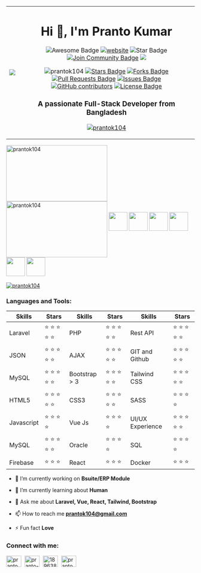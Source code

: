 <table>
  <tbody>
    <tr>
      <td><img src="https://camo.githubusercontent.com/fccc48b6169ceac0aefe692ba3b97edd8ddcf66284362fec64c4117bbfb1c1ad/68747470733a2f2f6d656469612e67697068792e636f6d2f6d656469612f4356744e6538346868594639752f67697068792e676966"></td>
      <td>
        <h1 align="center"> Hi 👋, I'm Pranto Kumar </h1>
<p align="center">
<img src="https://cdn.rawgit.com/sindresorhus/awesome/d7305f38d29fed78fa85652e3a63e154dd8e8829/media/badge.svg" alt="Awesome Badge"/>
<a href="https://arbeitnow.com/?utm_source=awesome-github-profile-readme"><img src="https://img.shields.io/static/v1?label=&labelColor=505050&message=arbeitnow&color=%230076D6&style=flat&logo=google-chrome&logoColor=%230076D6" alt="website"/></a>
<!-- <img src="http://hits.dwyl.com/abhisheknaiidu/awesome-github-profile-readme.svg" alt="Hits Badge"/> -->
<img src="https://img.shields.io/static/v1?label=%F0%9F%8C%9F&message=If%20Useful&style=style=flat&color=BC4E99" alt="Star Badge"/>
<a href="https://discord.com/channels/1057938565461450762/1057938565973168161"><img src="https://img.shields.io/discord/1057938565461450762.svg?style=flat&label=Join%20Community&color=7289DA" alt="Join Community Badge"/></a>
<a href="https://twitter.com/prantok104" ><img src="https://img.shields.io/twitter/follow/prantok104.svg?style=social" /> </a>
</p>
<p align="center">
<a><img src="https://komarev.com/ghpvc/?username=prantok104&label=Profile%20views&color=0e75b6&style=flat" alt="prantok104" /></a>
<a href="https://github.com/prantok104/awesome-github-profile-readme/stargazers"><img src="https://img.shields.io/github/stars/prantok104/awesome-github-profile-readme" alt="Stars Badge"/></a>
<a href="https://github.com/prantok104/awesome-github-profile-readme/network/members"><img src="https://img.shields.io/github/forks/prantok104/awesome-github-profile-readme" alt="Forks Badge"/></a>
<a href="https://github.com/prantok104/awesome-github-profile-readme/pulls"><img src="https://img.shields.io/github/issues-pr/prantok104/awesome-github-profile-readme" alt="Pull Requests Badge"/></a>
<a href="https://github.com/prantok104/awesome-github-profile-readme/issues"><img src="https://img.shields.io/github/issues/prantok104/awesome-github-profile-readme" alt="Issues Badge"/></a>
<a href="https://github.com/prantok104/awesome-github-profile-readme/graphs/contributors"><img alt="GitHub contributors" src="https://img.shields.io/github/contributors/prantok104/awesome-github-profile-readme?color=2b9348"></a>
<a href="https://github.com/prantok104/awesome-github-profile-readme/blob/master/LICENSE"><img src="https://img.shields.io/github/license/prantok104/awesome-github-profile-readme?color=2b9348" alt="License Badge"/></a>
</p>

<h3 align="center">A passionate Full-Stack Developer from Bangladesh</h3>
<p align="center"><a href="https://twitter.com/prantok104" target="blank"><img src="https://img.shields.io/twitter/follow/prantok104?logo=twitter&style=for-the-badge" alt="prantok104" /></a></p>
      </td>
    </tr>
  </tbody>
</table>


<p align="left">
  <img align="center" width="270" height="150" src="https://github-readme-stats.vercel.app/api?username=prantok104&show_icons=true&locale=en" alt="prantok104" />
  <img align="center" width="270" height="150" src="https://github-readme-streak-stats.herokuapp.com/?user=prantok104&" alt="prantok104" />
  <img width="50" height=""  src="https://camo.githubusercontent.com/775ae8b9f3291525f82aaf849a192168ea03a212050ba750775d9a949493d6ef/68747470733a2f2f656d6f6a69732e736c61636b6d6f6a69732e636f6d2f656d6f6a69732f696d616765732f313435303639343631362f3232302f62616e616e6164616e63652e6769663f31343530363934363136" />
  <img width="50" height=""  src="https://camo.githubusercontent.com/775ae8b9f3291525f82aaf849a192168ea03a212050ba750775d9a949493d6ef/68747470733a2f2f656d6f6a69732e736c61636b6d6f6a69732e636f6d2f656d6f6a69732f696d616765732f313435303639343631362f3232302f62616e616e6164616e63652e6769663f31343530363934363136" />
  <img width="50" height=""  src="https://camo.githubusercontent.com/775ae8b9f3291525f82aaf849a192168ea03a212050ba750775d9a949493d6ef/68747470733a2f2f656d6f6a69732e736c61636b6d6f6a69732e636f6d2f656d6f6a69732f696d616765732f313435303639343631362f3232302f62616e616e6164616e63652e6769663f31343530363934363136" />
  <img width="50" height=""  src="https://camo.githubusercontent.com/775ae8b9f3291525f82aaf849a192168ea03a212050ba750775d9a949493d6ef/68747470733a2f2f656d6f6a69732e736c61636b6d6f6a69732e636f6d2f656d6f6a69732f696d616765732f313435303639343631362f3232302f62616e616e6164616e63652e6769663f31343530363934363136" />
  <img width="50" height=""  src="https://camo.githubusercontent.com/775ae8b9f3291525f82aaf849a192168ea03a212050ba750775d9a949493d6ef/68747470733a2f2f656d6f6a69732e736c61636b6d6f6a69732e636f6d2f656d6f6a69732f696d616765732f313435303639343631362f3232302f62616e616e6164616e63652e6769663f31343530363934363136" />
  <img width="50" height=""  src="https://camo.githubusercontent.com/775ae8b9f3291525f82aaf849a192168ea03a212050ba750775d9a949493d6ef/68747470733a2f2f656d6f6a69732e736c61636b6d6f6a69732e636f6d2f656d6f6a69732f696d616765732f313435303639343631362f3232302f62616e616e6164616e63652e6769663f31343530363934363136" />
  
</p>

<p align="left"> <a href="https://github.com/ryo-ma/github-profile-trophy"><img src="https://github-profile-trophy.vercel.app/?username=prantok104&column=7&no-frame=true" alt="prantok104" /></a> </p>


<h3 align="left">Languages and Tools:</h3>
<div align="left">
        <table>
            <thead>
                <tr>
                    <th>Skills</th>
                    <th>Stars</th>
                    <th>Skills</th>
                    <th>Stars</th>
                    <th>Skills</th>
                    <th>Stars</th>
                </tr>
            </thead>
            <tbody>
                <tr>
                    <td>Laravel</td>
                    <td>
                        <g-emoji class="g-emoji" alias="star"
                            fallback-src="https://github.githubassets.com/images/icons/emoji/unicode/2b50.png">⭐</g-emoji>
                        <g-emoji class="g-emoji" alias="star"
                            fallback-src="https://github.githubassets.com/images/icons/emoji/unicode/2b50.png">⭐</g-emoji>
                        <g-emoji class="g-emoji" alias="star"
                            fallback-src="https://github.githubassets.com/images/icons/emoji/unicode/2b50.png">⭐</g-emoji>
                        <g-emoji class="g-emoji" alias="star"
                            fallback-src="https://github.githubassets.com/images/icons/emoji/unicode/2b50.png">⭐</g-emoji>
                        <g-emoji class="g-emoji" alias="star"
                            fallback-src="https://github.githubassets.com/images/icons/emoji/unicode/2b50.png">⭐</g-emoji>
                    </td>
                    <td>PHP</td>
                    <td>
                        <g-emoji class="g-emoji" alias="star"
                            fallback-src="https://github.githubassets.com/images/icons/emoji/unicode/2b50.png">⭐</g-emoji>
                        <g-emoji class="g-emoji" alias="star"
                            fallback-src="https://github.githubassets.com/images/icons/emoji/unicode/2b50.png">⭐</g-emoji>
                        <g-emoji class="g-emoji" alias="star"
                            fallback-src="https://github.githubassets.com/images/icons/emoji/unicode/2b50.png">⭐</g-emoji>
                        <g-emoji class="g-emoji" alias="star"
                            fallback-src="https://github.githubassets.com/images/icons/emoji/unicode/2b50.png">⭐</g-emoji>
                        <g-emoji class="g-emoji" alias="star"
                            fallback-src="https://github.githubassets.com/images/icons/emoji/unicode/2b50.png">⭐</g-emoji>
                    </td>
                    <td>Rest API</td>
                    <td>
                        <g-emoji class="g-emoji" alias="star"
                            fallback-src="https://github.githubassets.com/images/icons/emoji/unicode/2b50.png">⭐</g-emoji>
                        <g-emoji class="g-emoji" alias="star"
                            fallback-src="https://github.githubassets.com/images/icons/emoji/unicode/2b50.png">⭐</g-emoji>
                        <g-emoji class="g-emoji" alias="star"
                            fallback-src="https://github.githubassets.com/images/icons/emoji/unicode/2b50.png">⭐</g-emoji>
                        <g-emoji class="g-emoji" alias="star"
                            fallback-src="https://github.githubassets.com/images/icons/emoji/unicode/2b50.png">⭐</g-emoji>
                        <g-emoji class="g-emoji" alias="star"
                            fallback-src="https://github.githubassets.com/images/icons/emoji/unicode/2b50.png">⭐</g-emoji>
                    </td>
                </tr>
                <tr>
                    <td>JSON</td>
                    <td>
                        <g-emoji class="g-emoji" alias="star"
                            fallback-src="https://github.githubassets.com/images/icons/emoji/unicode/2b50.png">⭐</g-emoji>
                        <g-emoji class="g-emoji" alias="star"
                            fallback-src="https://github.githubassets.com/images/icons/emoji/unicode/2b50.png">⭐</g-emoji>
                        <g-emoji class="g-emoji" alias="star"
                            fallback-src="https://github.githubassets.com/images/icons/emoji/unicode/2b50.png">⭐</g-emoji>
                        <g-emoji class="g-emoji" alias="star"
                            fallback-src="https://github.githubassets.com/images/icons/emoji/unicode/2b50.png">⭐</g-emoji>
                        <g-emoji class="g-emoji" alias="star"
                            fallback-src="https://github.githubassets.com/images/icons/emoji/unicode/2b50.png">⭐</g-emoji>
                    </td>
                    <td>AJAX</td>
                    <td>
                        <g-emoji class="g-emoji" alias="star"
                            fallback-src="https://github.githubassets.com/images/icons/emoji/unicode/2b50.png">⭐</g-emoji>
                        <g-emoji class="g-emoji" alias="star"
                            fallback-src="https://github.githubassets.com/images/icons/emoji/unicode/2b50.png">⭐</g-emoji>
                        <g-emoji class="g-emoji" alias="star"
                            fallback-src="https://github.githubassets.com/images/icons/emoji/unicode/2b50.png">⭐</g-emoji>
                        <g-emoji class="g-emoji" alias="star"
                            fallback-src="https://github.githubassets.com/images/icons/emoji/unicode/2b50.png">⭐</g-emoji>
                        <g-emoji class="g-emoji" alias="star"
                            fallback-src="https://github.githubassets.com/images/icons/emoji/unicode/2b50.png">⭐</g-emoji>
                    </td>
                    <td>GIT and Github</td>
                    <td>
                        <g-emoji class="g-emoji" alias="star"
                            fallback-src="https://github.githubassets.com/images/icons/emoji/unicode/2b50.png">⭐</g-emoji>
                        <g-emoji class="g-emoji" alias="star"
                            fallback-src="https://github.githubassets.com/images/icons/emoji/unicode/2b50.png">⭐</g-emoji>
                        <g-emoji class="g-emoji" alias="star"
                            fallback-src="https://github.githubassets.com/images/icons/emoji/unicode/2b50.png">⭐</g-emoji>
                        <g-emoji class="g-emoji" alias="star"
                            fallback-src="https://github.githubassets.com/images/icons/emoji/unicode/2b50.png">⭐</g-emoji>
                        <g-emoji class="g-emoji" alias="star"
                            fallback-src="https://github.githubassets.com/images/icons/emoji/unicode/2b50.png">⭐</g-emoji>
                    </td>
                </tr>
                <tr>
                    <td>MySQL</td>
                    <td>
                        <g-emoji class="g-emoji" alias="star"
                            fallback-src="https://github.githubassets.com/images/icons/emoji/unicode/2b50.png">⭐</g-emoji>
                        <g-emoji class="g-emoji" alias="star"
                            fallback-src="https://github.githubassets.com/images/icons/emoji/unicode/2b50.png">⭐</g-emoji>
                        <g-emoji class="g-emoji" alias="star"
                            fallback-src="https://github.githubassets.com/images/icons/emoji/unicode/2b50.png">⭐</g-emoji>
                        <g-emoji class="g-emoji" alias="star"
                            fallback-src="https://github.githubassets.com/images/icons/emoji/unicode/2b50.png">⭐</g-emoji>
                        <g-emoji class="g-emoji" alias="star"
                            fallback-src="https://github.githubassets.com/images/icons/emoji/unicode/2b50.png">⭐</g-emoji>
                    </td>
                    <td>Bootstrap > 3</td>
                    <td>
                        <g-emoji class="g-emoji" alias="star"
                            fallback-src="https://github.githubassets.com/images/icons/emoji/unicode/2b50.png">⭐</g-emoji>
                        <g-emoji class="g-emoji" alias="star"
                            fallback-src="https://github.githubassets.com/images/icons/emoji/unicode/2b50.png">⭐</g-emoji>
                        <g-emoji class="g-emoji" alias="star"
                            fallback-src="https://github.githubassets.com/images/icons/emoji/unicode/2b50.png">⭐</g-emoji>
                        <g-emoji class="g-emoji" alias="star"
                            fallback-src="https://github.githubassets.com/images/icons/emoji/unicode/2b50.png">⭐</g-emoji>
                        <g-emoji class="g-emoji" alias="star"
                            fallback-src="https://github.githubassets.com/images/icons/emoji/unicode/2b50.png">⭐</g-emoji>
                    </td>
                    <td>Tailwind CSS</td>
                    <td>
                        <g-emoji class="g-emoji" alias="star"
                            fallback-src="https://github.githubassets.com/images/icons/emoji/unicode/2b50.png">⭐</g-emoji>
                        <g-emoji class="g-emoji" alias="star"
                            fallback-src="https://github.githubassets.com/images/icons/emoji/unicode/2b50.png">⭐</g-emoji>
                        <g-emoji class="g-emoji" alias="star"
                            fallback-src="https://github.githubassets.com/images/icons/emoji/unicode/2b50.png">⭐</g-emoji>
                        <g-emoji class="g-emoji" alias="star"
                            fallback-src="https://github.githubassets.com/images/icons/emoji/unicode/2b50.png">⭐</g-emoji>
                        <g-emoji class="g-emoji" alias="star"
                            fallback-src="https://github.githubassets.com/images/icons/emoji/unicode/2b50.png">⭐</g-emoji>
                    </td>
                </tr>
                <tr>
                    <td>HTML5</td>
                    <td>
                        <g-emoji class="g-emoji" alias="star"
                            fallback-src="https://github.githubassets.com/images/icons/emoji/unicode/2b50.png">⭐</g-emoji>
                        <g-emoji class="g-emoji" alias="star"
                            fallback-src="https://github.githubassets.com/images/icons/emoji/unicode/2b50.png">⭐</g-emoji>
                        <g-emoji class="g-emoji" alias="star"
                            fallback-src="https://github.githubassets.com/images/icons/emoji/unicode/2b50.png">⭐</g-emoji>
                        <g-emoji class="g-emoji" alias="star"
                            fallback-src="https://github.githubassets.com/images/icons/emoji/unicode/2b50.png">⭐</g-emoji>
                        <g-emoji class="g-emoji" alias="star"
                            fallback-src="https://github.githubassets.com/images/icons/emoji/unicode/2b50.png">⭐</g-emoji>
                    </td>
                    <td>CSS3</td>
                    <td>
                        <g-emoji class="g-emoji" alias="star"
                            fallback-src="https://github.githubassets.com/images/icons/emoji/unicode/2b50.png">⭐</g-emoji>
                        <g-emoji class="g-emoji" alias="star"
                            fallback-src="https://github.githubassets.com/images/icons/emoji/unicode/2b50.png">⭐</g-emoji>
                        <g-emoji class="g-emoji" alias="star"
                            fallback-src="https://github.githubassets.com/images/icons/emoji/unicode/2b50.png">⭐</g-emoji>
                        <g-emoji class="g-emoji" alias="star"
                            fallback-src="https://github.githubassets.com/images/icons/emoji/unicode/2b50.png">⭐</g-emoji>
                        <g-emoji class="g-emoji" alias="star"
                            fallback-src="https://github.githubassets.com/images/icons/emoji/unicode/2b50.png">⭐</g-emoji>
                    </td>
                    <td>SASS</td>
                    <td>
                        <g-emoji class="g-emoji" alias="star"
                            fallback-src="https://github.githubassets.com/images/icons/emoji/unicode/2b50.png">⭐</g-emoji>
                        <g-emoji class="g-emoji" alias="star"
                            fallback-src="https://github.githubassets.com/images/icons/emoji/unicode/2b50.png">⭐</g-emoji>
                        <g-emoji class="g-emoji" alias="star"
                            fallback-src="https://github.githubassets.com/images/icons/emoji/unicode/2b50.png">⭐</g-emoji>
                        <g-emoji class="g-emoji" alias="star"
                            fallback-src="https://github.githubassets.com/images/icons/emoji/unicode/2b50.png">⭐</g-emoji>
                    </td>
                </tr>
                <tr>
                    <td>Javascript</td>
                    <td>
                        <g-emoji class="g-emoji" alias="star"
                            fallback-src="https://github.githubassets.com/images/icons/emoji/unicode/2b50.png">⭐</g-emoji>
                        <g-emoji class="g-emoji" alias="star"
                            fallback-src="https://github.githubassets.com/images/icons/emoji/unicode/2b50.png">⭐</g-emoji>
                        <g-emoji class="g-emoji" alias="star"
                            fallback-src="https://github.githubassets.com/images/icons/emoji/unicode/2b50.png">⭐</g-emoji>
                        <g-emoji class="g-emoji" alias="star"
                            fallback-src="https://github.githubassets.com/images/icons/emoji/unicode/2b50.png">⭐</g-emoji>
                    </td>
                    <td>Vue Js</td>
                    <td>
                        <g-emoji class="g-emoji" alias="star"
                            fallback-src="https://github.githubassets.com/images/icons/emoji/unicode/2b50.png">⭐</g-emoji>
                        <g-emoji class="g-emoji" alias="star"
                            fallback-src="https://github.githubassets.com/images/icons/emoji/unicode/2b50.png">⭐</g-emoji>
                        <g-emoji class="g-emoji" alias="star"
                            fallback-src="https://github.githubassets.com/images/icons/emoji/unicode/2b50.png">⭐</g-emoji>
                        <g-emoji class="g-emoji" alias="star"
                            fallback-src="https://github.githubassets.com/images/icons/emoji/unicode/2b50.png">⭐</g-emoji>
                    </td>
                    <td>UI/UX Experience</td>
                    <td>
                        <g-emoji class="g-emoji" alias="star"
                            fallback-src="https://github.githubassets.com/images/icons/emoji/unicode/2b50.png">⭐</g-emoji>
                        <g-emoji class="g-emoji" alias="star"
                            fallback-src="https://github.githubassets.com/images/icons/emoji/unicode/2b50.png">⭐</g-emoji>
                        <g-emoji class="g-emoji" alias="star"
                            fallback-src="https://github.githubassets.com/images/icons/emoji/unicode/2b50.png">⭐</g-emoji>
                        <g-emoji class="g-emoji" alias="star"
                            fallback-src="https://github.githubassets.com/images/icons/emoji/unicode/2b50.png">⭐</g-emoji>
                        <g-emoji class="g-emoji" alias="star"
                            fallback-src="https://github.githubassets.com/images/icons/emoji/unicode/2b50.png">⭐</g-emoji>
                    </td>
                </tr>
                <tr>
                    <td>MySQL</td>
                    <td>
                        <g-emoji class="g-emoji" alias="star"
                            fallback-src="https://github.githubassets.com/images/icons/emoji/unicode/2b50.png">⭐</g-emoji>
                        <g-emoji class="g-emoji" alias="star"
                            fallback-src="https://github.githubassets.com/images/icons/emoji/unicode/2b50.png">⭐</g-emoji>
                        <g-emoji class="g-emoji" alias="star"
                            fallback-src="https://github.githubassets.com/images/icons/emoji/unicode/2b50.png">⭐</g-emoji>
                        <g-emoji class="g-emoji" alias="star"
                            fallback-src="https://github.githubassets.com/images/icons/emoji/unicode/2b50.png">⭐</g-emoji>
                        <g-emoji class="g-emoji" alias="star"
                            fallback-src="https://github.githubassets.com/images/icons/emoji/unicode/2b50.png">⭐</g-emoji>
                    </td>
                    <td>Oracle</td>
                    <td>
                        <g-emoji class="g-emoji" alias="star"
                            fallback-src="https://github.githubassets.com/images/icons/emoji/unicode/2b50.png">⭐</g-emoji>
                        <g-emoji class="g-emoji" alias="star"
                            fallback-src="https://github.githubassets.com/images/icons/emoji/unicode/2b50.png">⭐</g-emoji>
                        <g-emoji class="g-emoji" alias="star"
                            fallback-src="https://github.githubassets.com/images/icons/emoji/unicode/2b50.png">⭐</g-emoji>
                        <g-emoji class="g-emoji" alias="star"
                            fallback-src="https://github.githubassets.com/images/icons/emoji/unicode/2b50.png">⭐</g-emoji>
                    </td>
                    <td>SQL</td>
                    <td>
                        <g-emoji class="g-emoji" alias="star"
                            fallback-src="https://github.githubassets.com/images/icons/emoji/unicode/2b50.png">⭐</g-emoji>
                        <g-emoji class="g-emoji" alias="star"
                            fallback-src="https://github.githubassets.com/images/icons/emoji/unicode/2b50.png">⭐</g-emoji>
                        <g-emoji class="g-emoji" alias="star"
                            fallback-src="https://github.githubassets.com/images/icons/emoji/unicode/2b50.png">⭐</g-emoji>
                        <g-emoji class="g-emoji" alias="star"
                            fallback-src="https://github.githubassets.com/images/icons/emoji/unicode/2b50.png">⭐</g-emoji>
                    </td>
                </tr>
                <tr>
                    <td>Firebase</td>
                    <td>
                        <g-emoji class="g-emoji" alias="star"
                            fallback-src="https://github.githubassets.com/images/icons/emoji/unicode/2b50.png">⭐</g-emoji>
                        <g-emoji class="g-emoji" alias="star"
                            fallback-src="https://github.githubassets.com/images/icons/emoji/unicode/2b50.png">⭐</g-emoji>
                        <g-emoji class="g-emoji" alias="star"
                            fallback-src="https://github.githubassets.com/images/icons/emoji/unicode/2b50.png">⭐</g-emoji>
                    </td>
                    <td>React</td>
                    <td>
                        <g-emoji class="g-emoji" alias="star"
                            fallback-src="https://github.githubassets.com/images/icons/emoji/unicode/2b50.png">⭐</g-emoji>
                        <g-emoji class="g-emoji" alias="star"
                            fallback-src="https://github.githubassets.com/images/icons/emoji/unicode/2b50.png">⭐</g-emoji>
                        <g-emoji class="g-emoji" alias="star"
                            fallback-src="https://github.githubassets.com/images/icons/emoji/unicode/2b50.png">⭐</g-emoji>
                    </td>
                    <td>Docker</td>
                    <td>
                        <g-emoji class="g-emoji" alias="star"
                            fallback-src="https://github.githubassets.com/images/icons/emoji/unicode/2b50.png">⭐</g-emoji>
                        <g-emoji class="g-emoji" alias="star"
                            fallback-src="https://github.githubassets.com/images/icons/emoji/unicode/2b50.png">⭐</g-emoji>
                        <g-emoji class="g-emoji" alias="star"
                            fallback-src="https://github.githubassets.com/images/icons/emoji/unicode/2b50.png">⭐</g-emoji>
                    </td>
                </tr>
            </tbody>
        </table>
    </div>


- 🔭 I’m currently working on **Bsuite/ERP Module**

- 🌱 I’m currently learning about **Human**

- 💬 Ask me about **Laravel, Vue, React, Tailwind, Bootstrap**

- 📫 How to reach me **prantok104@gmail.com**

- ⚡ Fun fact **Love**

<h3 align="left">Connect with me:</h3>
<p align="left">
<a href="https://twitter.com/prantok104" target="blank" style="margin-right: 5px"><img align="center" src="https://raw.githubusercontent.com/rahuldkjain/github-profile-readme-generator/master/src/images/icons/Social/twitter.svg" alt="prantok104" height="30" width="40" /></a>
<a href="https://linkedin.com/in/pranto-kumar-91987a194" target="blank"  style="margin-right: 5px"><img align="center" src="https://raw.githubusercontent.com/rahuldkjain/github-profile-readme-generator/master/src/images/icons/Social/linked-in-alt.svg" alt="pranto-kumar-91987a194" height="30" width="40" /></a>
<a href="https://stackoverflow.com/users/18963871" target="blank"  style="margin-right: 5px"><img align="center" src="https://raw.githubusercontent.com/rahuldkjain/github-profile-readme-generator/master/src/images/icons/Social/stack-overflow.svg" alt="18963871" height="30" width="40" /></a>
<a href="https://fb.com/prantok104" target="blank"  style="margin-right: 5px"><img align="center" src="https://raw.githubusercontent.com/rahuldkjain/github-profile-readme-generator/master/src/images/icons/Social/facebook.svg" alt="pranto.kumar.9674" height="30" width="40" /></a>
</p>

